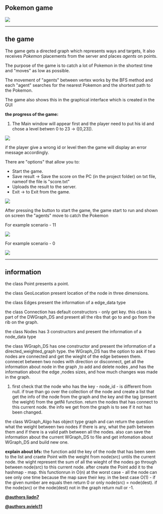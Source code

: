 Pokemon game
-----------------

![](https://github.com/avielc11/Pokemon_Game/blob/main/img/icon.png)

***

## the game

The game gets a directed graph which represents ways and targets,
It also receives *Pokemon* placements from the server and places *agents* on points.

The purpose of the game is to catch a lot of Pokemon in the shortest time and "moves" as low as possible.

The movement of "agents" between vertex works by the BFS method and each "agent" searches for the nearest Pokemon and the shortest path to the Pokemon.

The game also shows this in the graphical interface which is created in the GUI

**the progress of the game:**

1) The Main window will appear first and the player need to put his id and chose a level betwen 0 to 23 -> ([0,23]).

![](https://github.com/avielc11/Pokemon_Game/blob/main/img/open_screen.png)

if the player give a wrong id or level then the game will display an error message accordingly.

There are "options" that allow you to:
* Start the game.
* Save result -> Save the score on the PC (in the project folder) on txt file, nameof the file is "score.txt"
* Uploads the result to the server.
* Exit -> to Exit from the game.

![](https://github.com/avielc11/Pokemon_Game/blob/main/img/options.png)

After pressing the button to start the game, the game start to run and shown on screen the "agents" move to catch the Pokemon

For example scenario - 11

![](https://github.com/avielc11/Pokemon_Game/blob/main/img/GamePlay11.png)

For example scenario - 0

![](https://github.com/avielc11/Pokemon_Game/blob/main/img/GamePlay0.png)

***

## information

the class Point presents a point.

the class GeoLocation present location of the node in  three dimensions. 

the class Edges present the information of a edge_data type

the class Connection has default constructors - only get key.
this class is part of the DWGraph_DS and present all the ribs that go to and go from the rib on the graph.

the class Nodes has 3 constructors and present the information of a node_data type


the class WGraph_DS has one constructor and present the information of a directed_weighted_graph type.
the WGraph_DS has the option to ask if two nodes are connected and get the wieght of the edge between them. connecet between two nodes with direction or disconnect,
get all the information about node in the graph ,to add and delete nodes ,and has the information 
about the edge ,nodes sizes, and how much changes was made in the graph.
1. first check that the node who has the key - node_id - is different from null. if true than go over the collection 
of the node and create a list that get the info of the node from the graph and the key and the tag (present the weight) from the getNi function.
return the nodes that has connect to this current node.
the info we get from the graph is to see if it not has been changed.

the class WGraph_Algo has object type graph and can return the question what the weight between two nodes if there is
any, what the path between them and if there is a valid path between all the nodes.
also can save the information about the current WGraph_DS to file and get infomation about WGraph_DS and build new one.  

**explain about bfs:**
the function add the key of the node that has been seen to the list and craete Point with the weight from node(src) untils the current node. the wight represent the sum of all the wieght of the nodes go through between node(src) to this current node. after create the Point add it to the hashmap - map.
this functionrun in O(n) at the worst case - all the node can see only one time because the map save their key.
in the best case O(1) - if the given number are equals then return 0 or only node(src) = node(dest). if the node(src) or the node(dest) not in the graph return null or -1.


**[@authors liadn7](https://github.com/liadn7)**

**[@authors avielc11](https://github.com/avielc11)**
